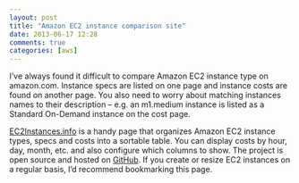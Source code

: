 ```yaml
---
layout: post
title: "Amazon EC2 instance comparison site"
date: 2013-06-17 12:28
comments: true
categories: [aws]
---
```


I’ve always found it difficult to compare Amazon EC2 instance type on amazon.com.  Instance specs are listed on one page and instance costs are found on another page.  You also need to worry about matching instances names to their description – e.g. an m1.medium instance is listed as a Standard On-Demand instance on the cost page.

[EC2Instances.info](http://www.ec2instances.info/) is a handy page that organizes Amazon EC2 instance types, specs and costs into a sortable table.  You can display costs by hour, day, month, etc. and also configure which columns to show.  The project is open source and hosted on [GitHub](https://github.com/powdahound/ec2instances.info).  If you create or resize EC2 instances on a regular basis, I’d recommend bookmarking this page.
